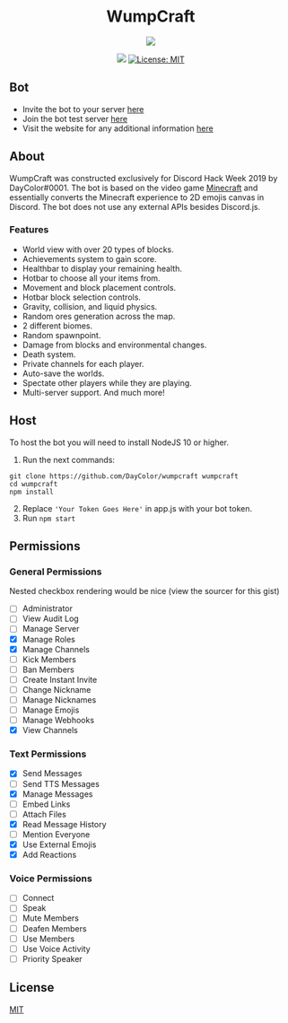 <h1 align="center">WumpCraft</h1>
<p align="center">
  <img src="https://raw.githubusercontent.com/DayColor/wumpcraft/master/assets/header.png?token=AJBO3S5JYVPP4K4E2AW25C25D5ENU"/>
</p>
<p align="center">
  <img src="https://img.shields.io/badge/version-1.0.0-blue.svg?cacheSeconds=2592000" />
  <a href="LICENSE">
    <img alt="License: MIT" src="https://img.shields.io/badge/License-MIT-yellow.svg" target="_blank" />
  </a>
</p>

## Bot
* Invite the bot to your server [here](https://discordapp.com/oauth2/authorize?client_id=592667565898334208&scope=bot&permissions=268774480)
* Join the bot test server [here](https://discord.gg/VUu7zSF)
* Visit the website for any additional information [here](https://wumpuscraft.xyz)

## About
WumpCraft was constructed exclusively for Discord Hack Week 2019 by DayColor#0001.
The bot is based on the video game [Minecraft](https://www.minecraft.net/en-us/) and essentially converts the Minecraft experience to 2D emojis canvas in Discord.
The bot does not use any external APIs besides Discord.js.
### Features
* World view with over 20 types of blocks.
* Achievements system to gain score.
* Healthbar to display your remaining health.
* Hotbar to choose all your items from.
* Movement and block placement controls.
* Hotbar block selection controls.
* Gravity, collision, and liquid physics.
* Random ores generation across the map.
* 2 different biomes.
* Random spawnpoint.
* Damage from blocks and environmental changes.
* Death system.
* Private channels for each player.
* Auto-save the worlds.
* Spectate other players while they are playing.
* Multi-server support.
And much more!

## Host
To host the bot you will need to install NodeJS 10 or higher.
1. Run the next commands:
```console
git clone https://github.com/DayColor/wumpcraft wumpcraft
cd wumpcraft
npm install
```
2. Replace ```'Your Token Goes Here'``` in app.js with your bot token.
3. Run ```npm start```

## Permissions
### General Permissions
Nested checkbox rendering would be nice (view the sourcer for this gist)
- [ ] Administrator
- [ ] View Audit Log
- [ ] Manage Server
- [x] Manage Roles
- [x] Manage Channels
- [ ] Kick Members
- [ ] Ban Members
- [ ] Create Instant Invite
- [ ] Change Nickname
- [ ] Manage Nicknames
- [ ] Manage Emojis
- [ ] Manage Webhooks
- [x] View Channels

### Text Permissions
- [x] Send Messages
- [ ] Send TTS Messages
- [x] Manage Messages
- [ ] Embed Links
- [ ] Attach Files
- [x] Read Message History
- [ ] Mention Everyone
- [x] Use External Emojis
- [x] Add Reactions

### Voice Permissions
- [ ] Connect
- [ ] Speak
- [ ] Mute Members
- [ ] Deafen Members
- [ ] Use Members
- [ ] Use Voice Activity
- [ ] Priority Speaker

## License
[MIT](LICENSE)